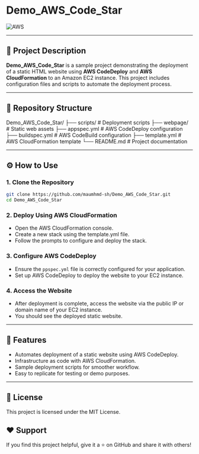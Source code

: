 # Demo_AWS_Code_Star

![AWS](https://img.shields.io/badge/AWS-FF9900?style=flat-square&logo=amazon-aws&logoColor=white)

---

## 📄 Project Description

**Demo_AWS_Code_Star** is a sample project demonstrating the deployment of a static HTML website using **AWS CodeDeploy** and **AWS CloudFormation** to an Amazon EC2 instance. This project includes configuration files and scripts to automate the deployment process.

---

## 📁 Repository Structure

Demo_AWS_Code_Star/
├── scripts/ # Deployment scripts
├── webpage/ # Static web assets
├── appspec.yml # AWS CodeDeploy configuration
├── buildspec.yml # AWS CodeBuild configuration
├── template.yml # AWS CloudFormation template
└── README.md # Project documentation


---

## ⚙️ How to Use

### 1. Clone the Repository

```bash
git clone https://github.com/maumhmd-sh/Demo_AWS_Code_Star.git
cd Demo_AWS_Code_Star
```

### 2. Deploy Using AWS CloudFormation
- Open the AWS CloudFormation console.
- Create a new stack using the template.yml file.
- Follow the prompts to configure and deploy the stack.

### 3. Configure AWS CodeDeploy
- Ensure the `ppspec.yml` file is correctly configured for your application.
- Set up AWS CodeDeploy to deploy the website to your EC2 instance.

### 4. Access the Website
- After deployment is complete, access the website via the public IP or domain name of your EC2 instance.
- You should see the deployed static website.

---

## 📌 Features
- Automates deployment of a static website using AWS CodeDeploy.
- Infrastructure as code with AWS CloudFormation.
- Sample deployment scripts for smoother workflow.
- Easy to replicate for testing or demo purposes.

---
## 📝 License
This project is licensed under the MIT License.

## ❤️ Support
If you find this project helpful, give it a ⭐ on GitHub and share it with others!
